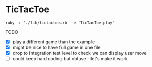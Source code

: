 TicTacToe
=========

```ruby -r './lib/tictactoe.rb' -e 'TicTacToe.play'```

TODO

* [x] play a different game than the example
* [x] might be nice to have full game in one file
* [x] drop to integration test level to check we can display user move
* [ ] could keep hard coding but obtuse - let's make it work